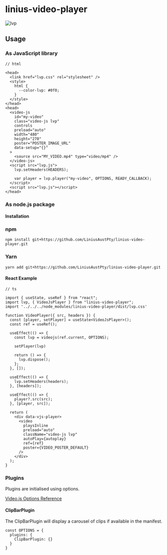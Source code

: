 # linius-video-player

![lvp](https://user-images.githubusercontent.com/7384630/167925228-c16dd90e-5dd7-46e3-828f-55527c6d5260.jpg)

## Usage

### As JavaScript library

```
// html

<head>
  <link href="lvp.css" rel="stylesheet" />
  <style>
    html {
      --color-lvp: #0f0;
    }
  </style>
</head>
<head>
  <video-js
    id="my-video"
    class="video-js lvp"
    controls
    preload="auto"
    width="480"
    height="270"
    poster="POSTER_IMAGE_URL"
    data-setup="{}"
  >
    <source src="MY_VIDEO.mp4" type="video/mp4" />
  </video-js>
  <script src="lvp.js">
    lvp.setHeaders(HEADERS);

    var player = lvp.player("my-video", OPTIONS, READY_CALLBACK);
  </script>
  <script src="lvp.js"></script>
</head>
```

### As node.js package

#### Installation

### npm

```
npm install git+https://github.com/LiniusAustPty/linius-video-player.git
```

### Yarn

```
yarn add git+https://github.com/LiniusAustPty/linius-video-player.git
```

#### React Example

```
// ts

import { useState, useRef } from "react";
import lvp, { VideoJsPlayer } from "linius-video-player";
import '../../../node_modules/linius-video-player/dist/lvp.css'

function VideoPlayer({ src, headers }) {
  const [player, setPlayer] = useState<VideoJsPlayer>();
  const ref = useRef();

  useEffect(() => {
    const lvp = videojs(ref.current, OPTIONS);

    setPlayer(lvp)

    return () => {
      lvp.dispose();
    };
  }, []);

  useEffect(() => {
    lvp.setHeaders(headers);
  }, [headers]);

  useEffect(() => {
    player?.src(src);
  }, [player, src]);

  return (
    <div data-vjs-player>
      <video
        playsInline
        preload="auto"
        className="video-js lvp"
        autoPlay={autoplay}
        ref={ref}
        poster={VIDEO_POSTER_DEFAULT}
      />
    </div>
  );
}

```

### Plugins

Plugins are initialised using options.

[Video.js Options Reference](https://videojs.com/guides/options/)

#### ClipBarPlugin

The ClipBarPlugin will display a carousel of clips if available in the manifest.

```
const OPTIONS = {
  plugins: {
    ClipBarPlugin: {}
  }
}
```
